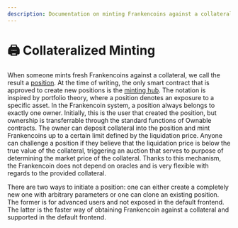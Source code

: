 ```yaml
---
description: Documentation on minting Frankencoins against a collateral.
---
```


# 🖨️ Collateralized Minting

When someone mints fresh Frankencoins against a collateral, we call the result a [position](https://github.com/Frankencoin-ZCHF/FrankenCoin/blob/main/contracts/Position.sol). At the time of writing, the only smart contract that is approved to create new positions is the [minting hub](https://github.com/Frankencoin-ZCHF/FrankenCoin/blob/main/contracts/MintingHub.sol). The notation is inspired by portfolio theory, where a position denotes an exposure to a specific asset. In the Frankencoin system, a position always belongs to exactly one owner. Initially, this is the user that created the position, but ownership is transferrable through the standard functions of Ownable contracts. The owner can deposit collateral into the position and mint Frankencoins up to a certain limit defined by the liquidation price. Anyone can challenge a position if they believe that the liquidation price is below the true value of the collateral, triggering an auction that serves to purpose of determining the market price of the collateral. Thanks to this mechanism, the Frankencoin does not depend on oracles and is very flexible with regards to the provided collateral.

There are two ways to initiate a position: one can either create a completely new one with arbitrary parameters or one can clone an existing position. The former is for advanced users and not exposed in the default frontend. The latter is the faster way of obtaining Frankencoin against a collateral and supported in the default frontend.
